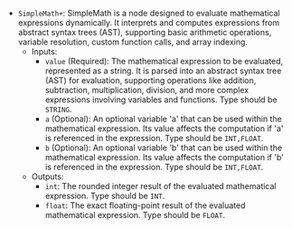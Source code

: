 - `SimpleMath+`: SimpleMath is a node designed to evaluate mathematical expressions dynamically. It interprets and computes expressions from abstract syntax trees (AST), supporting basic arithmetic operations, variable resolution, custom function calls, and array indexing.
    - Inputs:
        - `value` (Required): The mathematical expression to be evaluated, represented as a string. It is parsed into an abstract syntax tree (AST) for evaluation, supporting operations like addition, subtraction, multiplication, division, and more complex expressions involving variables and functions. Type should be `STRING`.
        - `a` (Optional): An optional variable 'a' that can be used within the mathematical expression. Its value affects the computation if 'a' is referenced in the expression. Type should be `INT,FLOAT`.
        - `b` (Optional): An optional variable 'b' that can be used within the mathematical expression. Its value affects the computation if 'b' is referenced in the expression. Type should be `INT,FLOAT`.
    - Outputs:
        - `int`: The rounded integer result of the evaluated mathematical expression. Type should be `INT`.
        - `float`: The exact floating-point result of the evaluated mathematical expression. Type should be `FLOAT`.
